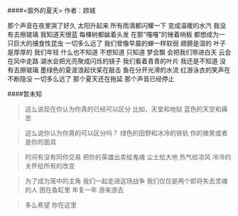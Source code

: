 ####<窗外的夏天>   作者：顾城
>
那个声音在夜里哭了好久
太阳升起来
所有雨滴都闪耀一下
变成温暖的水汽
我没有去擦玻璃
我知道天很蓝
每棵树都龇着头发
在那“嘎嘎”的锉着响板
都想成为一只巨大的捕食性昆虫
一切多么远了
我们曾像早晨的蝉一样软弱
翅膀是湿的 叶子是厚厚的
我们年轻 什么也不知道 不想知道
只知道 梦会飘 会把我们带进白天
云会在风中走路
湖水会把光亮聚成闪烁的镜子
我们看着青青的叶片
我还是不知道
没有去擦玻璃
墨绿色的夏波浪起伏桨在敲击
鱼在分开光滑的水流
红游泳衣的笑声在不断隐没
一切多么远了
那个夏天还在拖延
那个声音已经停止

####暂未知
>这么说现在你认为你真的已经可以区分
比如，天堂和地狱
蓝色的天空和痛苦

>这么说你认为你真的可以区分吗？
绿色的田野和冰冷的铁轨
你的微笑或者是你的面具

>时间有没有同你交易
把你的英雄出卖给鬼魂
尘土给大地 热气给凉风
冷冷的关怀给所有的改变

>为了成为笼中的主角
我们一起走进这场战争
我们仅仅是两个即将失去灵魂的人
困在鱼缸里 年复一年 游来游去

>多么希望 你在这里